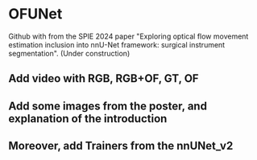 # OFUNet
Github with from the SPIE 2024 paper "Exploring optical flow movement estimation inclusion into nnU-Net framework: surgical instrument segmentation". (Under construction)

## Add video with RGB, RGB+OF, GT, OF

## Add some images from the poster, and explanation of the introduction

## Moreover, add Trainers from the nnUNet_v2
